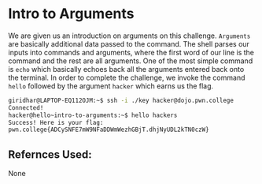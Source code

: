 # Intro to Arguments
We are given us an introduction on arguments on this challenge. ```Arguments``` are basically additional data passed to the command. The shell parses our inputs into commands and arguments, where the first word of our line is the command and the rest are all arguments. One of the most simple command is `echo` which basically echoes back all the arguments entered back onto the terminal. In order to complete the challenge, we invoke the command `hello` followed by the argument `hacker` which earns us the flag. 
```bash
giridhar@LAPTOP-EQ112OJM:~$ ssh -i ./key hacker@dojo.pwn.college
Connected!
hacker@hello~intro-to-arguments:~$ hello hackers
Success! Here is your flag:
pwn.college{ADCySNFE7mW9NFaDDWmWezhGBjT.dhjNyUDL2kTN0czW}
```
## Refernces Used:
None


